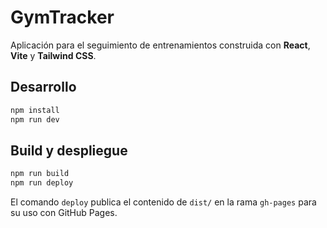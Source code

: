 # GymTracker

Aplicación para el seguimiento de entrenamientos construida con **React**, **Vite** y **Tailwind CSS**.

## Desarrollo

```bash
npm install
npm run dev
```

## Build y despliegue

```bash
npm run build
npm run deploy
```

El comando `deploy` publica el contenido de `dist/` en la rama `gh-pages` para su uso con GitHub Pages.
